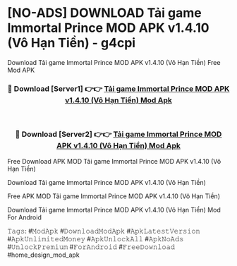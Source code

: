 # [NO-ADS] DOWNLOAD Tải game Immortal Prince MOD APK v1.4.10 (Vô Hạn Tiền) - g4cpi
Download Tải game Immortal Prince MOD APK v1.4.10 (Vô Hạn Tiền) Free Mod APK

<div align="center">
<h3>🔴 Download [Server1] 👉👉 <a href="https://apk-comot.site?title=Tải_game_Immortal_Prince_MOD_APK_v1.4.10_(Vô_Hạn_Tiền)">Tải game Immortal Prince MOD APK v1.4.10 (Vô Hạn Tiền) Mod Apk</a></h3><br>

<h3>🔴 Download [Server2] 👉👉 <a href="https://apk-comot.site?title=Tải_game_Immortal_Prince_MOD_APK_v1.4.10_(Vô_Hạn_Tiền)">Tải game Immortal Prince MOD APK v1.4.10 (Vô Hạn Tiền) Mod Apk</a></h3>
</div>


Free Download APK MOD Tải game Immortal Prince MOD APK v1.4.10 (Vô Hạn Tiền)

Download Tải game Immortal Prince MOD APK v1.4.10 (Vô Hạn Tiền) 

Free APK MOD Tải game Immortal Prince MOD APK v1.4.10 (Vô Hạn Tiền) 

Download Tải game Immortal Prince MOD APK v1.4.10 (Vô Hạn Tiền) Mod For Android

𝚃𝚊𝚐𝚜: #𝙼𝚘𝚍𝙰𝚙𝚔 #𝙳𝚘𝚠𝚗𝚕𝚘𝚊𝚍𝙼𝚘𝚍𝙰𝚙𝚔 #𝙰𝚙𝚔𝙻𝚊𝚝𝚎𝚜𝚝𝚅𝚎𝚛𝚜𝚒𝚘𝚗 #𝙰𝚙𝚔𝚄𝚗𝚕𝚒𝚖𝚒𝚝𝚎𝚍𝙼𝚘𝚗𝚎𝚢 #𝙰𝚙𝚔𝚄𝚗𝚕𝚘𝚌𝚔𝙰𝚕𝚕 #𝙰𝚙𝚔𝙽𝚘𝙰𝚍𝚜 #𝚄𝚗𝚕𝚘𝚌𝚔𝙿𝚛𝚎𝚖𝚒𝚞𝚖 #𝙵𝚘𝚛𝙰𝚗𝚍𝚛𝚘𝚒𝚍 #𝙵𝚛𝚎𝚎𝙳𝚘𝚠𝚗𝚕𝚘𝚊𝚍 #home_design_mod_apk